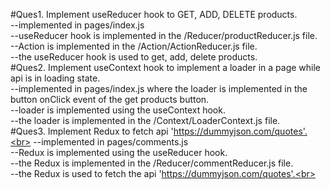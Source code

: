 #Ques1. Implement useReducer hook to GET, ADD, DELETE products.<br>
--implemented in pages/index.js<br>
--useReducer hook is implemented in the /Reducer/productReducer.js file.<br>
--Action is implemented in the /Action/ActionReducer.js file.<br>
--the useReducer hook is used to get, add, delete products.<br>
#Ques2. Implement useContext hook to implement a loader in a page while api is in loading state.<br>
--implemented in pages/index.js where the loader is implemented in the button onClick event of the get products button.<br>
--loader is implemented using the useContext hook.<br>
--the loader is implemented in the /Context/LoaderContext.js file.<br>
#Ques3. Implement Redux to fetch api 'https://dummyjson.com/quotes'.<br>
--implemented in pages/comments.js<br>
--Redux is implemented using the useReducer hook.<br>
--the Redux is implemented in the /Reducer/commentReducer.js file.<br>
--the Redux is used to fetch the api 'https://dummyjson.com/quotes'.<br>
